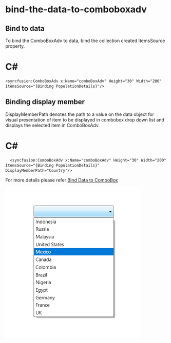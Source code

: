 # bind-the-data-to-comboboxadv
## Bind to data
To bind the ComboBoxAdv to data, bind the collection created ItemsSource property.

# C#
    <syncfusion:ComboBoxAdv x:Name="comboBoxAdv" Height="30" Width="200" ItemsSource="{Binding PopulationDetails}"/>

## Binding display member
DisplayMemberPath denotes the path to a value on the data object for visual presentation of item to be displayed in combobox drop down list and displays the selected item in ComboBoxAdv.

# C#
      <syncfusion:ComboBoxAdv x:Name="comboBoxAdv" Height="30" Width="200" ItemsSource="{Binding PopulationDetails}" DisplayMemberPath="Country"/>

For more details please refer [Bind Data to ComboBox](https://help.syncfusion.com/wpf/combobox/getting-started#binding-to-data)

![Bind data to combobox](ComboBox/Image/Bind%20data%20ComboBox.png)

